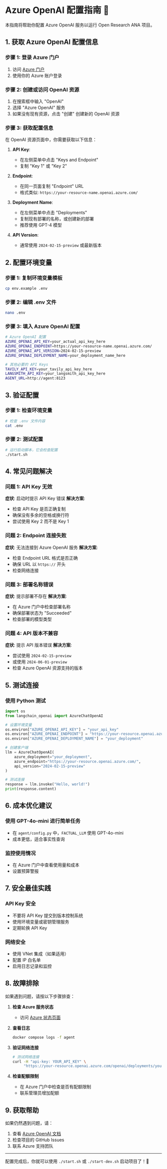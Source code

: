 # Azure OpenAI 配置指南 🔧

本指南将帮助你配置 Azure OpenAI 服务以运行 Open Research ANA 项目。

## 1. 获取 Azure OpenAI 配置信息

### 步骤 1: 登录 Azure 门户
1. 访问 [Azure 门户](https://portal.azure.com/)
2. 使用你的 Azure 账户登录

### 步骤 2: 创建或访问 OpenAI 资源
1. 在搜索框中输入 "OpenAI"
2. 选择 "Azure OpenAI" 服务
3. 如果没有现有资源，点击 "创建" 创建新的 OpenAI 资源

### 步骤 3: 获取配置信息
在 OpenAI 资源页面中，你需要获取以下信息：

1. **API Key**:
   - 在左侧菜单中点击 "Keys and Endpoint"
   - 复制 "Key 1" 或 "Key 2"

2. **Endpoint**:
   - 在同一页面复制 "Endpoint" URL
   - 格式类似: `https://your-resource-name.openai.azure.com/`

3. **Deployment Name**:
   - 在左侧菜单中点击 "Deployments"
   - 复制现有部署的名称，或创建新的部署
   - 推荐使用 GPT-4 模型

4. **API Version**:
   - 通常使用 `2024-02-15-preview` 或最新版本

## 2. 配置环境变量

### 步骤 1: 复制环境变量模板
```bash
cp env.example .env
```

### 步骤 2: 编辑 .env 文件
```bash
nano .env
```

### 步骤 3: 填入 Azure OpenAI 配置
```bash
# Azure OpenAI 配置
AZURE_OPENAI_API_KEY=your_actual_api_key_here
AZURE_OPENAI_ENDPOINT=https://your-resource-name.openai.azure.com/
AZURE_OPENAI_API_VERSION=2024-02-15-preview
AZURE_OPENAI_DEPLOYMENT_NAME=your_deployment_name_here

# 其他必要的 API Keys
TAVILY_API_KEY=your_tavily_api_key_here
LANGSMITH_API_KEY=your_langsmith_api_key_here
AGENT_URL=http://agent:8123
```

## 3. 验证配置

### 步骤 1: 检查环境变量
```bash
# 检查 .env 文件内容
cat .env
```

### 步骤 2: 测试配置
```bash
# 运行启动脚本，它会检查配置
./start.sh
```

## 4. 常见问题解决

### 问题 1: API Key 无效
**症状**: 启动时提示 API Key 错误
**解决方案**:
- 检查 API Key 是否正确复制
- 确保没有多余的空格或换行符
- 尝试使用 Key 2 而不是 Key 1

### 问题 2: Endpoint 连接失败
**症状**: 无法连接到 Azure OpenAI 服务
**解决方案**:
- 检查 Endpoint URL 格式是否正确
- 确保 URL 以 `https://` 开头
- 检查网络连接

### 问题 3: 部署名称错误
**症状**: 提示部署不存在
**解决方案**:
- 在 Azure 门户中检查部署名称
- 确保部署状态为 "Succeeded"
- 检查部署的模型类型

### 问题 4: API 版本不兼容
**症状**: 提示 API 版本错误
**解决方案**:
- 尝试使用 `2024-02-15-preview`
- 或使用 `2024-06-01-preview`
- 检查 Azure OpenAI 资源支持的版本

## 5. 测试连接

### 使用 Python 测试
```python
import os
from langchain_openai import AzureChatOpenAI

# 设置环境变量
os.environ["AZURE_OPENAI_API_KEY"] = "your_api_key"
os.environ["AZURE_OPENAI_ENDPOINT"] = "https://your-resource.openai.azure.com/"
os.environ["AZURE_OPENAI_DEPLOYMENT_NAME"] = "your_deployment"

# 创建客户端
llm = AzureChatOpenAI(
    azure_deployment="your_deployment",
    azure_endpoint="https://your-resource.openai.azure.com/",
    api_version="2024-02-15-preview"
)

# 测试连接
response = llm.invoke("Hello, world!")
print(response.content)
```

## 6. 成本优化建议

### 使用 GPT-4o-mini 进行简单任务
- 在 `agent/config.py` 中，`FACTUAL_LLM` 使用 GPT-4o-mini
- 成本更低，适合事实性查询

### 监控使用情况
- 在 Azure 门户中查看使用量和成本
- 设置预算警报

## 7. 安全最佳实践

### API Key 安全
- 不要将 API Key 提交到版本控制系统
- 使用环境变量或密钥管理服务
- 定期轮换 API Key

### 网络安全
- 使用 VNet 集成（如果适用）
- 配置 IP 白名单
- 启用日志记录和监控

## 8. 故障排除

如果遇到问题，请按以下步骤排查：

1. **检查 Azure 服务状态**
   - 访问 [Azure 状态页面](https://status.azure.com/)

2. **查看日志**
   ```bash
   docker compose logs -f agent
   ```

3. **验证网络连接**
   ```bash
   # 测试网络连接
   curl -H "api-key: YOUR_API_KEY" \
        "https://your-resource.openai.azure.com/openai/deployments/your-deployment/chat/completions?api-version=2024-02-15-preview"
   ```

4. **检查配额限制**
   - 在 Azure 门户中检查是否有配额限制
   - 联系管理员增加配额

## 9. 获取帮助

如果仍然遇到问题，请：

1. 查看 [Azure OpenAI 文档](https://docs.microsoft.com/en-us/azure/cognitive-services/openai/)
2. 检查项目的 GitHub Issues
3. 联系 Azure 支持团队

---

配置完成后，你就可以使用 `./start.sh` 或 `./start-dev.sh` 启动项目了！🚀
